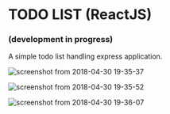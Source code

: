 # TODO LIST (ReactJS)
### (development in progress)

A simple todo list handling express application.

![screenshot from 2018-04-30 19-35-37](https://user-images.githubusercontent.com/36161760/39441534-91cf0be0-4cae-11e8-9d92-e51296957690.png)

![screenshot from 2018-04-30 19-35-52](https://user-images.githubusercontent.com/36161760/39441535-91f172de-4cae-11e8-8a05-9f75194de9e7.png)

![screenshot from 2018-04-30 19-36-07](https://user-images.githubusercontent.com/36161760/39441536-920fe282-4cae-11e8-8a8a-367a2fddd8e7.png)
